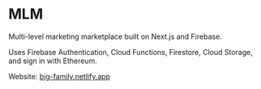 # MLM
Multi-level marketing marketplace built on Next.js and Firebase.

Uses Firebase Authentication, Cloud Functions, Firestore, Cloud Storage, and sign in with Ethereum.

Website: [big-family.netlify.app](https://big-family.netlify.app)
